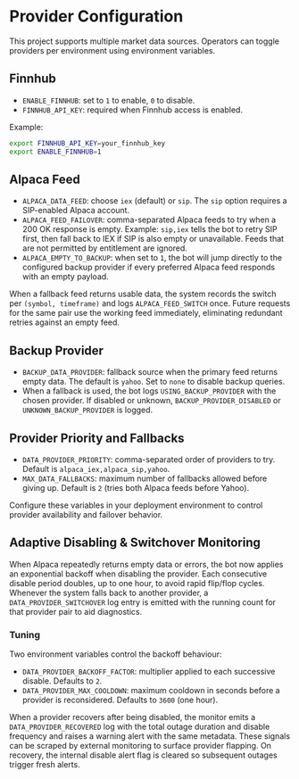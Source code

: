 # Provider Configuration

This project supports multiple market data sources. Operators can toggle providers per environment using environment variables.

## Finnhub

- `ENABLE_FINNHUB`: set to `1` to enable, `0` to disable.
- `FINNHUB_API_KEY`: required when Finnhub access is enabled.

Example:

```bash
export FINNHUB_API_KEY=your_finnhub_key
export ENABLE_FINNHUB=1
```

## Alpaca Feed

- `ALPACA_DATA_FEED`: choose `iex` (default) or `sip`. The `sip` option requires a SIP-enabled Alpaca account.
- `ALPACA_FEED_FAILOVER`: comma-separated Alpaca feeds to try when a 200 OK response is empty. Example: `sip,iex` tells the bot to
  retry SIP first, then fall back to IEX if SIP is also empty or unavailable. Feeds that are not permitted by entitlement are
  ignored.
- `ALPACA_EMPTY_TO_BACKUP`: when set to `1`, the bot will jump directly to the configured backup provider if every preferred
  Alpaca feed responds with an empty payload.

When a fallback feed returns usable data, the system records the switch per `(symbol, timeframe)` and logs `ALPACA_FEED_SWITCH`
once. Future requests for the same pair use the working feed immediately, eliminating redundant retries against an empty feed.

## Backup Provider

- `BACKUP_DATA_PROVIDER`: fallback source when the primary feed returns empty data. The default is `yahoo`. Set to `none` to disable backup queries.
- When a fallback is used, the bot logs `USING_BACKUP_PROVIDER` with the chosen provider. If disabled or unknown, `BACKUP_PROVIDER_DISABLED` or `UNKNOWN_BACKUP_PROVIDER` is logged.

## Provider Priority and Fallbacks

- `DATA_PROVIDER_PRIORITY`: comma-separated order of providers to try. Default is `alpaca_iex,alpaca_sip,yahoo`.
- `MAX_DATA_FALLBACKS`: maximum number of fallbacks allowed before giving up. Default is `2` (tries both Alpaca feeds before Yahoo).

Configure these variables in your deployment environment to control provider availability and failover behavior.

## Adaptive Disabling & Switchover Monitoring

When Alpaca repeatedly returns empty data or errors, the bot now applies an
exponential backoff when disabling the provider. Each consecutive disable
period doubles, up to one hour, to avoid rapid flip/flop cycles. Whenever the
system falls back to another provider, a `DATA_PROVIDER_SWITCHOVER` log entry
is emitted with the running count for that provider pair to aid diagnostics.

### Tuning

Two environment variables control the backoff behaviour:

- `DATA_PROVIDER_BACKOFF_FACTOR`: multiplier applied to each successive
  disable. Defaults to `2`.
- `DATA_PROVIDER_MAX_COOLDOWN`: maximum cooldown in seconds before a provider
  is reconsidered. Defaults to `3600` (one hour).

When a provider recovers after being disabled, the monitor emits a
`DATA_PROVIDER_RECOVERED` log with the total outage duration and disable
frequency and raises a warning alert with the same metadata. These signals can
be scraped by external monitoring to surface provider flapping. On recovery,
the internal disable alert flag is cleared so subsequent outages trigger fresh
alerts.
